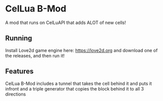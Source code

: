 # CelLua B-Mod
A mod that runs on CelLuAPI that adds ALOT of new cells!

## Running
Install Love2d game engine here: https://love2d.org
and download one of the releases, and then run it!

## Features
CelLua B-Mod includes a tunnel that takes the cell behind it and puts it infront and a triple generator that copies the block behind it to all 3 directions